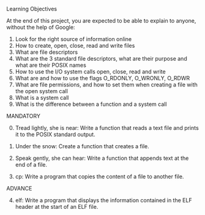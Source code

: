 Learning Objectives

At the end of this project, you are expected to be able to explain to anyone, without the help of Google:

1. Look for the right source of information online
2. How to create, open, close, read and write files
3. What are file descriptors
4. What are the 3 standard file descriptors, what are their purpose and what are their POSIX names
5. How to use the I/O system calls open, close, read and write
6. What are and how to use the flags O_RDONLY, O_WRONLY, O_RDWR
7. What are file permissions, and how to set them when creating a file with the open system call
8. What is a system call
9. What is the difference between a function and a system call

MANDATORY

0. Tread lightly, she is near: Write a function that reads a text file and prints it to the POSIX standard output.

1. Under the snow: Create a function that creates a file.

2. Speak gently, she can hear: Write a function that appends text at the end of a file.

3. cp: Write a program that copies the content of a file to another file.

ADVANCE

4. elf: Write a program that displays the information contained in the ELF header at the start of an ELF file.
